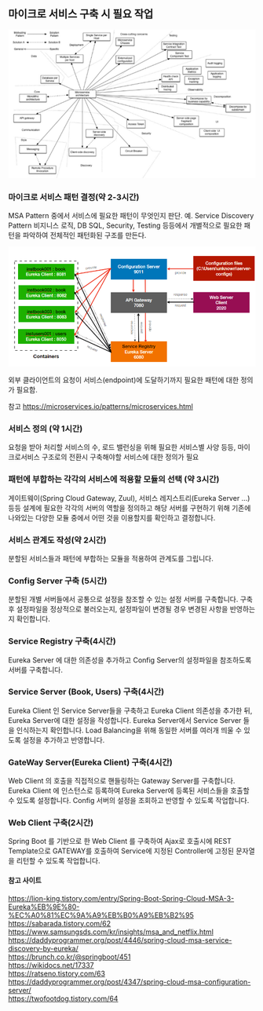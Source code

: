 ## 마이크로 서비스 구축 시 필요 작업

![msa_pattern_map](./msa_pattern_map.png)

### 마이크로 서비스 패턴 결정(약 2-3시간)
MSA Pattern 중에서 서비스에 필요한 패턴이 무엇인지 판단. 예. Service Discovery Pattern
비지니스 로직, DB SQL, Security, Testing 등등에서 
개별적으로 필요한 패턴을 파악하여 전체적인 패턴화된 구조를 만든다.  

![map_structured](./map_structured.png) 

외부 클라이언트의 요청이 서비스(endpoint)에 도달하기까지 필요한 패턴에 대한 정의가 필요함.

참고
https://microservices.io/patterns/microservices.html

### 서비스 정의 (약 1시간)
요청을 받아 처리할 서비스의 수, 로드 밸런싱을 위해 필요한 서비스별 사양 등등, 
마이크로서비스 구조로의 전환시 구축해야할 서비스에 대한 정의가 필요

### 패턴에 부합하는 각각의 서비스에 적용할 모듈의 선택 (약 3시간)

게이트웨이(Spring Cloud Gateway, Zuul), 서비스 레지스트리(Eureka Server ...) 등등 설계에 필요한 각각의 서버의 역할을 정의하고 해당 서버를 구현하기 위해 
기존에 나와있는 다양한 모듈 중에서 어떤 것을 이용할지를 확인하고 결정합니다.

### 서비스 관계도 작성(약 2시간)
분할된 서비스들과 패턴에 부합하는 모듈을 적용하여 관계도를 그립니다.

### Config Server 구축 (5시간)
분할된 개별 서버들에서 공통으로 설정을 참조할 수 있는 설정 서버를 구축합니다.
구축후 설정파일을 정상적으로 불러오는지, 
설정파일이 변경될 경우 변경된 사항을 반영하는지 확인합니다.

### Service Registry 구축(4시간)
Eureka Server 에 대한 의존성을 추가하고 
Config Server의 설정파일을 참조하도록 서버를 구축합니다.

### Service Server (Book, Users) 구축(4시간)
Eureka Client 인 Service Server들을 구축하고 Eureka Client 의존성을 추가한 뒤, Eureka Server에 대한 설정을 작성합니다.
Eureka Server에서 Service Server 들을 인식하는지 확인합니다.
Load Balancing을 위해 동일한 서버를 여러개 띄울 수 있도록 설정을 추가하고 반영합니다.

### GateWay Server(Eureka Client) 구축(4시간)
Web Client 의 호출을 직접적으로 핸들링하는 Gateway Server를 구축합니다.
Eureka Client 에 인스턴스로 등록하여 Eureka Server에 등록된 서비스들을 호출할 수 있도록 설정합니다.
Config 서버의 설정을 조회하고 반영할 수 있도록 작업합니다.

### Web Client 구축(2시간)
Spring Boot 를 기반으로 한 Web Client 를 구축하여 Ajax로 호출시에 
REST Template으로 GATEWAY를 호출하여 
Service에 지정된 Controller에 고정된 문자열을 리턴할 수 있도록 작업합니다.



#### 참고 사이트
https://lion-king.tistory.com/entry/Spring-Boot-Spring-Cloud-MSA-3-Eureka%EB%9E%80-%EC%A0%81%EC%9A%A9%EB%B0%A9%EB%B2%95  
https://sabarada.tistory.com/62  
https://www.samsungsds.com/kr/insights/msa_and_netflix.html  
https://daddyprogrammer.org/post/4446/spring-cloud-msa-service-discovery-by-eureka/  
https://brunch.co.kr/@springboot/451  
https://wikidocs.net/17337  
https://ratseno.tistory.com/63  
https://daddyprogrammer.org/post/4347/spring-cloud-msa-configuration-server/  
https://twofootdog.tistory.com/64  

